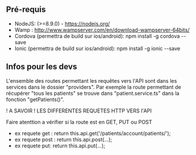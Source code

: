 ﻿## Pré-requis

- NodeJS: (>=8.9.0) - https://nodejs.org/
- Wamp : http://www.wampserver.com/en/download-wampserver-64bits/
- Cordova (permettra de build sur ios/android): npm install -g cordova --save
- Ionic (permettra de build sur ios/android): npm install -g ionic --save

## Infos pour les devs

L'ensemble des routes permettant les requêtes vers l'API sont dans les services dans le dossier "providers".
Par exemple la route permettant de récupérer "tous les patients" se trouve dans "patient.service.ts" dans la fonction "getPatients()". 

! A SAVOIR ! LES DIFFERENTES REQUETES HTTP VERS l'API

Faire atenttion a vérifier si la route est en GET, PUT ou POST
- ex requete get : return this.api.get('/patients/account/patients/');
- ex requete post : return this.api.post(...);
- ex requete put: return this.api.put(...);
